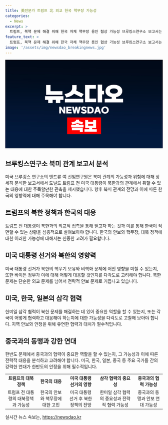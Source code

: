 ```yaml
---
title: 美전문가 트럼프 北 외교 한국 핵무장 가능성
categories:
  - News
excerpt: >
  트럼프, 북핵 문제 해결 위해 한국 자체 핵무장 용인 협상 가능성 브루킹스연구소 보고서는 트럼프 전 대통령이 북한과의 외교에 나서면서 동맹국인 한국의 불만을 잠재우기 위해 한국의 핵무장을 용인하거나 전술핵 재배치에 나서는 가능성을 지적하고 있다. 미 대선에서 북한의 중요성 증대에 주목하며, 트럼프의 북한 정책은 이념과 무관할 수 있다는 관측을 내세웠다. 미국이 북한의 핵보유 상태를 유지할 가능성을 배제하기는 어려우며, 북한과의 외교와 협상에서 트럼프 전 대통령이 기존 동맹을 희생할 수도 있음을 우려했다. 바이든 정부는 북한에 대한 노선을 조율 중이며, 북한이 도발을 이어가고 대화를 거부할 경우에는 단호한 대처가 불가피할 것으로 분석하고 있다.
feature_text: >
  트럼프, 북핵 문제 해결 위해 한국 자체 핵무장 용인 협상 가능성 브루킹스연구소 보고서는 트럼프 전 대통령이 북한과의 외교에 나서면서 동맹국인 한국의 불만을 잠재우기 위해 한국의 핵무장을 용인하거나 전술핵 재배치에 나서는 가능성을 지적하고 있다. 미 대선에서 북한의 중요성 증대에 주목하며, 트럼프의 북한 정책은 이념과 무관할 수 있다는 관측을 내세웠다. 미국이 북한의 핵보유 상태를 유지할 가능성을 배제하기는 어려우며, 북한과의 외교와 협상에서 트럼프 전 대통령이 기존 동맹을 희생할 수도 있음을 우려했다. 바이든 정부는 북한에 대한 노선을 조율 중이며, 북한이 도발을 이어가고 대화를 거부할 경우에는 단호한 대처가 불가피할 것으로 분석하고 있다.
image: '/assets/img/newsdao_breakingnews.jpg'
---
```


<p><img src="/assets/img/newsdao_breakingnews.jpg" alt="firstkoreanews 속보" /></p>

<h2 data-ke-size="size26">브루킹스연구소 북미 관계 보고서 분석</h2>

<p data-ke-size="size16">미국 브루킹스 연구소의 앤드류 여 선임연구원은 북미 관계의 가능성과 위험에 대해 상세히 분석한 보고서에서 도널드 트럼프 전 미국 대통령이 북한과의 관계에서 취할 수 있는 대응에 대한 주목할만한 관측을 제시했습니다. 향후 북미 관계의 전망과 이에 따른 한국의 영향력에 대해 주목해야 합니다.</p>

<h2 data-ke-size="size26">트럼프의 북한 정책과 한국의 대응</h2>

<p data-ke-size="size16">트럼프 전 대통령이 북한과의 외교적 접촉을 통해 얻고자 하는 것과 이를 통해 한국이 직면할 수 있는 상황을 심층적으로 살펴보아야 합니다. 한국의 안보와 핵무장, 대북 정책에 대한 이러한 가능성에 대해서는 신중한 고려가 필요합니다.</p>

<h2 data-ke-size="size26">미국 대통령 선거와 북한의 영향력</h2>

<p data-ke-size="size16">미국 대통령 선거가 북한의 핵무기 보유와 비핵화 문제에 어떤 영향을 미칠 수 있는지, 또한 바이든 정부가 이에 대해 어떻게 대응할 것인지를 다각도로 고려해야 합니다. 북한 문제는 단순한 외교 문제를 넘어서 전략적 안보 문제로 거듭나고 있습니다.</p>

<h2 data-ke-size="size26">미국, 한국, 일본의 삼각 협력</h2>

<p data-ke-size="size16">한미일 삼각 협력이 북한 문제를 해결하는 데 있어 중요한 역할을 할 수 있는지, 또는 각국이 어떻게 협력하고 대응해야 하는지에 대한 가능성을 다각도로 고찰해 보아야 합니다. 지역 안보와 안정을 위해 유연한 협력과 대처가 필수적입니다.</p>

<h2 data-ke-size="size26">중국과의 동맹과 강한 연대</h2>

<p data-ke-size="size16">한반도 문제에서 중국과의 협력이 중요한 역할을 할 수 있는지, 그 가능성과 이에 따른 전략적 대응을 분석하고 고려해야 합니다. 미국, 한국, 일본, 중국 등 주요 국가들 간의 강력한 연대가 한반도의 안정을 위해 필수적입니다.</p>

<table>
  <tr>
    <td style="text-align: center; height: 17px;"><b>트럼프의 대북 정책</b></td>
    <td style="text-align: center; height: 17px;"><b>한국의 대응</b></td>
    <td style="text-align: center; height: 17px;"><b>미국 대통령 선거의 영향</b></td>
    <td style="text-align: center; height: 17px;"><b>삼각 협력의 중요성</b></td>
    <td style="text-align: center; height: 17px;"><b>중국과의 협력 가능성</b></td>
  </tr>
  <tr>
    <td style="text-align: center; height: 17px;">트럼프 전 대통령의 대북정책과 가능성</td>
    <td style="text-align: center; height: 17px;">한국의 안보와 핵무장에 대한 고민</td>
    <td style="text-align: center; height: 17px;">미국 대통령 선거 후 북한 정책의 전망</td>
    <td style="text-align: center; height: 17px;">한미일 삼각 협력의 중요성과 전략적 협력 가능성</td>
    <td style="text-align: center; height: 17px;">중국과의 동맹과 안보 연대 가능성</td>
  </tr>
</table>
실시간 뉴스 속보는, <a href="https://newsdao.kr" rel="dofollow">https://newsdao.kr</a>


